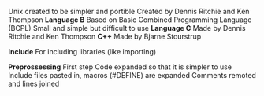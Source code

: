 Unix created to be simpler and portible
Created by Dennis Ritchie and Ken Thompson
**Language B**
    Based on Basic Combined Programming Language (BCPL)
    Small and simple but difficult to use
**Language C**
    Made by Dennis Ritchie and Ken Thompson
**C++**
    Made by Bjarne Stourstrup 

**Include**
    For including libraries (like importing)

**Preprossessing**
First step
Code expanded so that it is simpler to use
Include files pasted in, macros (#DEFINE) are expanded
Comments remoted and lines joined